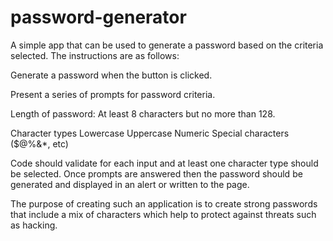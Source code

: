 # password-generator
A simple app that can be used to generate a password based on the criteria selected. The instructions are as follows:

Generate a password when the button is clicked.

Present a series of prompts for password criteria.

Length of password: At least 8 characters but no more than 128.

Character types
Lowercase
Uppercase
Numeric
Special characters ($@%&*, etc)

Code should validate for each input and at least one character type should be selected. Once prompts are answered then the password should be generated and displayed in an alert or written to the page. 

The purpose of creating such an application is to create strong passwords that include a mix of characters which help to protect against threats such as hacking. 
